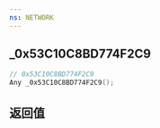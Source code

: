 ```yaml
---
ns: NETWORK
---
```

## _0x53C10C8BD774F2C9

```c
// 0x53C10C8BD774F2C9
Any _0x53C10C8BD774F2C9();
```


## 返回值
